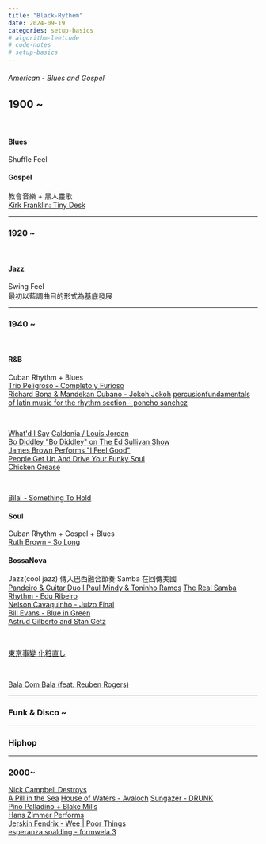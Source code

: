 ```yaml
---
title: "Black-Rythem"
date: 2024-09-19
categories: setup-basics
# algorithm-leetcode
# code-notes
# setup-basics
---
```

<!-- 大綱引言 -->
###### American - Blues and Gospel

<!-- 正文 -->

## 1900 ~ 

<br>

#### Blues  
Shuffle Feel  
 


#### Gospel  
教會音樂 + 黑人靈歌  
[Kirk Franklin: Tiny Desk](https://www.youtube.com/watch?v=wRwId2RfmfA)

---



### 1920 ~  

<br>

#### Jazz
Swing Feel  
最初以藍調曲目的形式為基底發展  

---

### 1940 ~

<br>

#### R&B  
Cuban Rhythm + Blues  
[Trio Peligroso - Completo y Furioso](https://www.youtube.com/watch?v=eCgHIAiScOk)  
[Richard Bona & Mandekan Cubano - Jokoh Jokoh](https://www.youtube.com/watch?v=4qYqLqdTiSU)
[percusionfundamentals of latin music for the rhythm section - poncho sanchez](https://www.youtube.com/watch?v=0j23EFFzFF8&list=PLAvJ8QMRx1Dpnt-Z_KhNKBFruYXBpMiEa)  

<br>

[What'd I Say](https://www.youtube.com/watch?v=jBYq0AYTj-Y)
[Caldonia / Louis Jordan](https://www.youtube.com/watch?v=PR6pHtiNT_k)  
[Bo Diddley "Bo Diddley" on The Ed Sullivan Show](https://www.youtube.com/watch?v=dLcYuuljrD4)  
[James Brown Performs "I Feel Good" ](https://www.youtube.com/watch?v=jxiDnxILpG0&list=PLho6UqUrhDcU3BfLBV-ZFZF_oxH69f0mV&index=2)  
[People Get Up And Drive Your Funky Soul](https://www.youtube.com/watch?v=Nl-RVIdTUVI)  
[Chicken Grease](https://www.youtube.com/watch?v=It2s36sL4aM&list=PLj0iicDFTqJq8CcEMDS1VUbT0DPjFYOm1&index=6)  

<br>

[Bilal - Something To Hold](https://www.youtube.com/watch?v=ZeylQF-5OSE)
[]()

#### Soul  
Cuban Rhythm + Gospel + Blues  
[Ruth Brown - So Long](https://www.youtube.com/watch?v=_0mHk9ThweI)  



#### BossaNova 
Jazz(cool jazz) 傳入巴西融合節奏 Samba 在回傳美國  
[Pandeiro & Guitar Duo I Paul Mindy & Toninho Ramos](https://www.youtube.com/watch?v=uVlPmAn8Z5I)
[The Real Samba Rhythm - Edu Ribeiro](https://www.youtube.com/watch?v=lPp6mZht230&t=145s)  
[Nelson Cavaquinho - Juízo Final](https://www.youtube.com/watch?v=lU8j7lj4RdU&list=PLVnkoLiLMTm4vRs5VIPM-TIvyVhhfBeO9)  
[Bill Evans - Blue in Green](https://www.youtube.com/watch?v=mW_7gRH7ASE)  
[Astrud Gilberto and Stan Getz](https://www.youtube.com/watch?v=sVdaFQhS86E)  


<br>

[東京事變 化粧直し](https://www.youtube.com/watch?v=ezC4ybLJsPM)  

<br>

[Bala Com Bala (feat. Reuben Rogers)](https://www.youtube.com/watch?v=m9Ne1hUfOh8&list=PL_ouDYtiNR5j9MNa4MueKkcdAey-IxjKg)  

---

### Funk & Disco ~

---
### Hiphop 

---

### 2000~  
[Nick Campbell Destroys](https://www.youtube.com/watch?v=DFL8T0Cd9Zs)  
[A Pill in the Sea](https://www.youtube.com/watch?v=39vouYxa55M)
[House of Waters - Avaloch](https://www.youtube.com/watch?v=vHyUETm89qk&list=RDGMEMTmC-2iNKH_l8gQ1LHo9FeQ&index=2)
[Sungazer - DRUNK ](https://www.youtube.com/watch?v=1FGPw-pkXyE)  
[Pino Palladino + Blake Mills](https://www.youtube.com/watch?v=a-V77_moZYw&t=473s)  
[Hans Zimmer Performs](https://www.youtube.com/watch?v=_j5GgGdSwjE)   
[Jerskin Fendrix - Wee | Poor Things](https://www.youtube.com/watch?v=608pme-k-UI&list=PLRW80bBvVD3Vygrzj1ey-NUrY_3AhPDXC&index=2)  
[esperanza spalding - formwela 3](https://www.youtube.com/watch?v=f7ip6fYr7kM&list=PLhp0PvXc60rzRpkqcwoYrORBcZocXJpZ6&index=4)  


